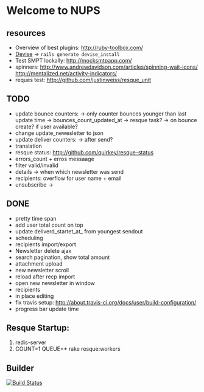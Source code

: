 # Welcome to NUPS

## resources

  * Overview of best plugins: http://ruby-toolbox.com/
  * [Devise](http://github.com/plataformatec/devise) -> `rails generate devise_install`
  * Test SMPT lockally: http://mocksmtpapp.com/
  *  spinners:
  http://www.andrewdavidson.com/articles/spinning-wait-icons/
  http://mentalized.net/activity-indicators/
  * reques test: http://github.com/justinweiss/resque_unit

## TODO
  * update bounce counters:
     -> only counter bounces younger than last update time -> bounces_count_updated_at
     -> resque task?
     -> on bounce create? if user available?
  * change update_newesletter to json
  * update deliver counters:
    -> after send?
  * translation
  * resque status: http://github.com/quirkey/resque-status
  * errors_count + erros messaage
  * filter valid/invalid
  * details -> when which newsletter was send
  * recipients: overflow for user name + email
  * unsubscribe ->


## DONE
  * pretty time span
  * add user total count on top
  * update deliverd_startet_at_ from youngest sendout
  * scheduling
  * recipients import/export
  * Newsletter delete ajax
  * search pagination, show total amount
  * attachment upload
  * new newsletter scroll
  * reload after recp import
  * open new newsletter in window
  * recipients
  * in place editing
  * fix travis setup: http://about.travis-ci.org/docs/user/build-configuration/
  * progress bar update time

## Resque Startup:

  1. redis-server
  2. COUNT=1 QUEUE=* rake resque:workers

## Builder
[![Build Status](https://secure.travis-ci.org/rngtng/nups.png)](http://travis-ci.org/rngtng/nups)
